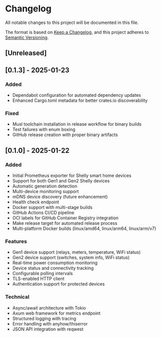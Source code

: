 # Changelog

All notable changes to this project will be documented in this file.

The format is based on [Keep a Changelog](https://keepachangelog.com/en/1.0.0/),
and this project adheres to [Semantic Versioning](https://semver.org/spec/v2.0.0.html).

## [Unreleased]

## [0.1.3] - 2025-01-23

### Added
- Dependabot configuration for automated dependency updates
- Enhanced Cargo.toml metadata for better crates.io discoverability

### Fixed
- Musl toolchain installation in release workflow for binary builds
- Test failures with enum boxing
- GitHub release creation with proper binary artifacts

## [0.1.0] - 2025-01-22

### Added
- Initial Prometheus exporter for Shelly smart home devices
- Support for both Gen1 and Gen2 Shelly devices
- Automatic generation detection
- Multi-device monitoring support
- mDNS device discovery (future enhancement)
- Health check endpoint
- Docker support with multi-stage builds
- GitHub Actions CI/CD pipeline
- OCI labels for GitHub Container Registry integration
- Make release target for automated release process
- Multi-platform Docker builds (linux/amd64, linux/arm64, linux/arm/v7)

### Features
- Gen1 device support (relays, meters, temperature, WiFi status)
- Gen2 device support (switches, system info, WiFi status)
- Real-time power consumption monitoring
- Device status and connectivity tracking
- Configurable polling intervals
- TLS-enabled HTTP client
- Authentication support for protected devices

### Technical
- Async/await architecture with Tokio
- Axum web framework for metrics endpoint
- Structured logging with tracing
- Error handling with anyhow/thiserror
- JSON API integration with reqwest